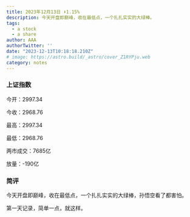 ```yaml
---
title: 2023年12月13日 ⬇️1.15%
description: 今天开盘即巅峰，收在最低点，一个扎扎实实的大绿棒。
tags:
  - a stock
  - a share
author: AAA
authorTwitter: ''
date: "2023-12-13T10:18:18.210Z"
# image: https://astro.build/_astro/cover_Z1RYPju.web
category: notes
---
```


### 上证指数

<p>今开：<span class="font-semibold text-g-8">2997.34</span></p> 
<p>今收：<span class="font-semibold text-g-9">2968.76</span></span> 
<p>最高：<span class="font-semibold text-g-8">2997.34</span></p> 
<p>最低：<span class="font-semibold text-g-9">2968.76</span></p> 

<p>两市成交：<span class="font-semibold text-g-6">7685亿</span></p>
<p>放量：<span class="font-semibold text-g-6">-190亿</span></p>

### 简评

<p>今天开盘即巅峰，收在最低点，一个扎扎实实的大绿棒，孙悟空看了都害怕。</p>
<p>第一天记录，简单一点，就这样。</p>
